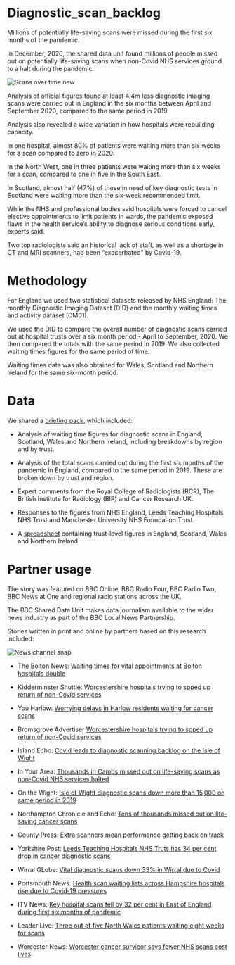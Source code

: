 # Diagnostic_scan_backlog
Millions of potentially life-saving scans were missed during the first six months of the pandemic.

In December, 2020, the shared data unit found millions of people missed out on potentially life-saving scans when non-Covid NHS services ground to a halt during the pandemic.

![Scans over time new](https://user-images.githubusercontent.com/61186777/102792611-a6f78600-43a0-11eb-86c7-bf1d86559df2.png)

Analysis of official figures found at least 4.4m less diagnostic imaging scans were carried out in England in the six months between April and September 2020, compared to the same period in 2019.

Analysis also revealed a wide variation in how hospitals were rebuilding capacity.

In one hospital, almost 80% of patients were waiting more than six weeks for a scan compared to zero in 2020.

In the North West, one in three patients were waiting more than six weeks for a scan, compared to one in five in the South East.

In Scotland, almost half (47%) of those in need of key diagnostic tests in Scotland were waiting more than the six-week recommended limit.

While the NHS and professional bodies said hospitals were forced to cancel elective appointments to limit patients in wards, the pandemic exposed flaws in the health service’s ability to diagnose serious conditions early, experts said.

Two top radiologists said an historical lack of staff, as well as a shortage in CT and MRI scanners, had been “exacerbated” by Covid-19. 

# Methodology

For England we used two statistical datasets released by NHS England: The monthly Diagnostic Imaging Dataset (DID) and the monthly waiting times and activity dataset (DM01). 

We used the DID to compare the overall number of diagnostic scans carried out at hospital trusts over a six month period - April to September, 2020. We then compared the totals with the same period in 2019. We also collected waiting times figures for the same period of time.

Waiting times data was also obtained for Wales, Scotland and Northern Ireland for the same six-month period.  

# Data

We shared a [briefing pack](https://docs.google.com/document/d/1jsz6sWi2g7bb002AhO0Ia8AVnjTNzAOZlA52aDPF0bM/edit?usp=sharing), which included:

- Analysis of waiting time figures for diagnostic scans in England, Scotland, Wales and Northern Ireland, including breakdowns by region and by trust.

- Analysis of the total scans carried out during the first six months of the pandemic in England, compared to the same period in 2019.  These are broken down by trust and region.

- Expert comments from the Royal College of Radiologists (RCR), The British Institute for Radiology (BIR) and Cancer Research UK.

- Responses to the figures from NHS England,  Leeds Teaching Hospitals NHS Trust and Manchester University NHS Foundation Trust.

- A [spreadsheet](https://docs.google.com/spreadsheets/d/1muRoBXCCzD9k0G68unFqpx6l4bqpG714eesFpd2IQ7Q/edit?usp=sharing) containing trust-level figures in England, Scotland, Wales and Northern Ireland 

# Partner usage

The story was featured on BBC Online, BBC Radio Four, BBC Radio Two, BBC News at One and regional radio stations across the UK.  

The BBC Shared Data Unit makes data journalism available to the wider news industry as part of the BBC Local News Partnership.

Stories written in print and online by partners based on this research included:

![News channel snap](https://user-images.githubusercontent.com/61186777/102794927-f7241780-43a3-11eb-8d35-f1247d3f0034.png)

- The Bolton News: [Waiting times for vital appointments at Bolton hospitals double](https://www.theboltonnews.co.uk/news/18952457.waiting-times-appointments-bolton-hospital-double/)

- Kidderminster Shuttle: [Worcestershire hospitals trying to spped up return of non-Covid services](https://www.kidderminstershuttle.co.uk/news/18954292.worcestershire-hospitals-trying-speed-return-non-covid-services/)

- You Harlow: [Worrying delays in Harlow residents waiting for cancer scans](https://www.yourharlow.com/2020/12/19/worrying-delay-in-harlow-residents-waiting-for-cancer-scan-at-pah/)

- Bromsgrove Advertiser [Worcestershire hospitals trying to spped up return of non-Covid services](https://www.bromsgroveadvertiser.co.uk/news/18954292.worcestershire-hospitals-trying-speed-return-non-covid-services/)

- Island Echo: [Covid leads to diagnostic scanning backlog on the Isle of Wight](https://www.islandecho.co.uk/covid-leads-to-diagnostic-scanning-backlog-on-the-isle-of-wight/)

- In Your Area: [Thousands in Cambs missed out on life-saving scans as non-Covid NHS services halted](https://www.inyourarea.co.uk/news/thousands-in-cambs-missed-out-on-life-saving-scans-as-non-covid-nhs-services-halted/)

- On the Wight: [Isle of Wight diagnostic scans down more than 15,000 on same period in 2019](https://onthewight.com/isle-of-wight-diagnostic-scans-down-more-than-15000-on-same-period-in-2019/)

- Northampton Chronicle and Echo: [Tens of thousands missed out on life-saving cancer scans](https://www.northamptonchron.co.uk/health/tens-thousands-missed-out-life-saving-cancer-scans-northamptonshire-hospitals-year-3070689)

- County Press: [Extra scanners mean performance getting back on track](https://www.countypress.co.uk/news/18951900.extra-scanners-mean-performing-service-getting-back-track/)

- Yorkshire Post: [Leeds Teaching Hospitals NHS Truts has 34 per cent drop in cancer diagnostic scans](https://www.yorkshireeveningpost.co.uk/health/leeds-teaching-hospitals-nhs-trust-has-34-cent-drop-cancer-diagnostic-scans-through-covid-year-3070833)

- Wirral GLobe: [Vital diagnostic scans down 33% in Wirral due to Covid](https://www.wirralglobe.co.uk/news/18949511.vital-diagnostic-scans-33-wirral-due-covid/)

- Portsmouth News: [Health scan waiting lists across Hampshire hospitals rise due to Covid-19 pressures](https://www.portsmouth.co.uk/health/scan-waiting-lists-across-hampshire-hospitals-rise-due-covid-19-pressures-3070706)

- ITV News: [Key hospital scans fell by 32 per cent in East of England during first six months of pandemic](https://www.itv.com/news/anglia/2020-12-17/covid-key-hospital-scans-fell-by-32-in-east-of-england-during-first-six-months-of-pandemic)

- Leader Live: [Three out of five North Wales patients waiting eight weeks for scans](https://www.leaderlive.co.uk/news/18949717.three-five-north-wales-patients-left-waiting-eight-weeks-scans-due-covid-delays/)

- Worcester News: [Worcester cancer survicor says fewer NHS scans cost lives](https://www.worcesternews.co.uk/news/18949548.worcester-cancer-survivor-fewer-nhs-scans-cost-lives/)









